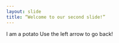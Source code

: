 ```yaml
---
layout: slide
title: “Welcome to our second slide!”
---
```

I am a potato
Use the left arrow to go back!
